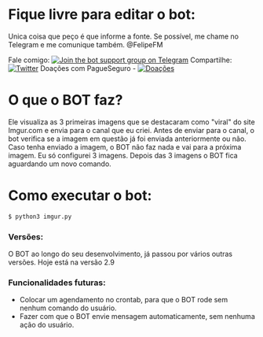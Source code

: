 # Fique livre para editar o bot:
Unica coisa que peço é que informe a fonte. Se possível, me chame no Telegram e me comunique também.
@FelipeFM

Fale comigo: [![Join the bot support group on Telegram](https://img.shields.io/badge/Suport%20Telegram-%40FelipeFM-blue.svg)](https://telegram.me/FelipeFM)
Compartilhe: [![Twitter](https://img.shields.io/twitter/url/https/github.com/felipefm/bot-Telegram-Imgur.svg?style=social)](https://twitter.com/intent/tweet?text=Wow:&url=https%3A%2F%2Fgithub.com%2Ffelipefm%2Fbot-Telegram-Imgur)
Doações com PagueSeguro - [![Doações](https://img.shields.io/badge/Fa%C3%A7a%20sua%20Contribui%C3%A7%C3%A3o-PagueSeguro-yellow.svg)](https://pag.ae/blrNM4g)


# O que o BOT faz?
Ele visualiza as 3 primeiras imagens que se destacaram como "viral" do site Imgur.com e envia para o canal que eu criei.
Antes de enviar para o canal, o bot verifica se a imagem em questão já foi enviada anteriormente ou não. Caso tenha enviado a imagem, o BOT não faz nada e vai para a próxima imagem.
Eu só configurei 3 imagens. Depois das 3 imagens o BOT fica aguardando um novo comando.

# Como executar o bot:
```python
$ python3 imgur.py
```

### Versões:
O BOT ao longo do seu desenvolvimento, já passou por vários outras versões. Hoje está na versão 2.9

### Funcionalidades futuras:
* Colocar um agendamento no crontab, para que o BOT rode sem nenhum comando do usuário.
* Fazer com que o BOT envie mensagem automaticamente, sem nenhuma ação do usuário.
